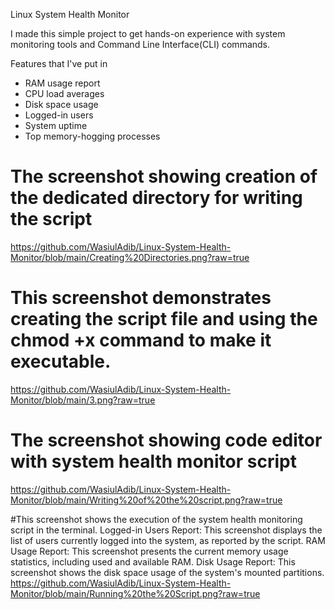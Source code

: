  Linux System Health Monitor

I made this simple project to get hands-on experience with system monitoring tools and Command Line Interface(CLI) commands. 

Features that I've put in 

-  RAM usage report
-  CPU load averages
-  Disk space usage
-  Logged-in users
-  System uptime
-  Top memory-hogging processes 
# The screenshot showing creation of the dedicated directory for writing the script 
https://github.com/WasiulAdib/Linux-System-Health-Monitor/blob/main/Creating%20Directories.png?raw=true

# This screenshot demonstrates creating the script file and using the chmod +x command to make it executable.
https://github.com/WasiulAdib/Linux-System-Health-Monitor/blob/main/3.png?raw=true

# The screenshot showing code editor with system health monitor script
https://github.com/WasiulAdib/Linux-System-Health-Monitor/blob/main/Writing%20of%20the%20script.png?raw=true

#This screenshot shows the execution of the system health monitoring script in the terminal.
Logged-in Users Report:
This screenshot displays the list of users currently logged into the system, as reported by the script.
RAM Usage Report:
This screenshot presents the current memory usage statistics, including used and available RAM.
Disk Usage Report:
This screenshot shows the disk space usage of the system's mounted partitions.
https://github.com/WasiulAdib/Linux-System-Health-Monitor/blob/main/Running%20the%20Script.png?raw=true

#

#
